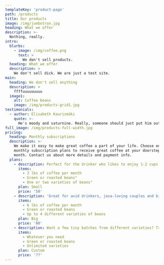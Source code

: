 ```yaml
---
templateKey: 'product-page'
path: /products
title: Our products
image: /img/jumbotron.jpg
heading: What we offer
description: >-
  Nothing, really.
intro:
  blurbs:
    - image: /img/coffee.png
      text: >
        We don't sell products.
  heading: What we offer
  description: >
    We don't sell dick. We are just a test site.
main:
  heading: We don't sell anything
  description: >
    ffffuuuuuuuuu
  image1:
    alt: Coffee beans
    image: /img/products-grid1.jpg
testimonials:
  - author: Elisabeth Kaurismäki
    quote: >-
      He's moody and saturnine. Really, someone should just put him out of his misery.
full_image: /img/products-full-width.jpg
pricing:
  heading: Monthly subscriptions
  description: >-
    We make it easy to make great coffee a part of your life. Choose one of our
    monthly subscription plans to receive great coffee at your doorstep each
    month. Contact us about more details and payment info.
  plans:
    - description: Perfect for the drinker who likes to enjoy 1-2 cups per day.
      items:
        - 3 lbs of coffee per month
        - Green or roasted beans"
        - One or two varieties of beans"
      plan: Small
      price: '50'
    - description: 'Great for avid drinkers, java-loving couples and bigger crowds'
      items:
        - 6 lbs of coffee per month
        - Green or roasted beans
        - Up to 4 different varieties of beans
      plan: Big
      price: '80'
    - description: Want a few tiny batches from different varieties? Try our custom plan
      items:
        - Whatever you need
        - Green or roasted beans
        - Unlimited varieties
      plan: Custom
      price: '??'
---
```

